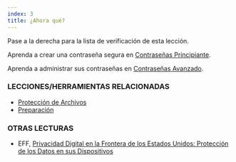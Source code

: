 ```yaml
---
index: 3
title: ¿Ahora qué?
---
```

Pase a la derecha para la lista de verificación de esta lección.

Aprenda a crear una contraseña segura en [Contraseñas Principiante](umbrella://information/passwords/beginner).

Aprenda a administrar sus contraseñas en [Contraseñas Avanzado](umbrella://information/passwords/advanced).

### LECCIONES/HERRAMIENTAS RELACIONADAS

*   [Protección de Archivos](umbrella://information/protecting-files)
*   [Preparación](umbrella://travel/preparation)

### OTRAS LECTURAS

*   EFF, [Privacidad Digital en la Frontera de los Estados Unidos: Protección de los Datos en sus Dispositivos](https://www.eff.org/wp/digital-privacy-us-border-2017)